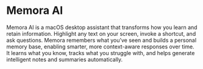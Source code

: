 # Memora AI
Memora AI is a macOS desktop assistant that transforms how you learn and retain information. Highlight any text on your screen, invoke a shortcut, and ask questions. Memora remembers what you’ve seen and builds a personal memory base, enabling smarter, more context-aware responses over time. It learns what you know, tracks what you struggle with, and helps generate intelligent notes and summaries automatically.
